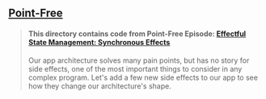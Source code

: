 ## [Point-Free](https://www.pointfree.co)

> #### This directory contains code from Point-Free Episode: [Effectful State Management: Synchronous Effects](https://www.pointfree.co/episodes/ep76-effectful-state-management-synchronous-effects)
>
> Our app architecture solves many pain points, but has no story for side effects, one of the most important things to consider in any complex program. Let's add a few new side effects to our app to see how they change our architecture's shape.
